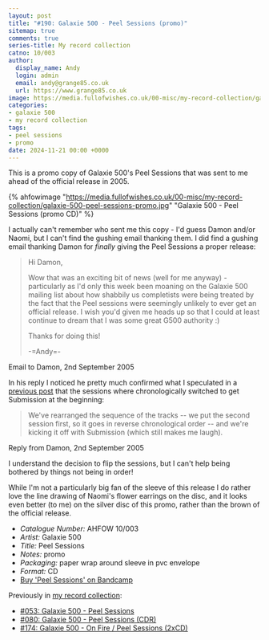 ```yaml
---
layout: post
title: "#190: Galaxie 500 - Peel Sessions (promo)"
sitemap: true
comments: true
series-title: My record collection
catno: 10/003
author:
  display_name: Andy
  login: admin
  email: andy@grange85.co.uk
  url: https://www.grange85.co.uk
image: https://media.fullofwishes.co.uk/00-misc/my-record-collection/galaxie-500-peel-sessions-promo.jpg
categories:
- galaxie 500
- my record collection
tags:
- peel sessions
- promo
date: 2024-11-21 00:00 +0000
---
```

This is a promo copy of Galaxie 500's Peel Sessions that was sent to me ahead of the official release in 2005.

{% ahfowimage "https://media.fullofwishes.co.uk/00-misc/my-record-collection/galaxie-500-peel-sessions-promo.jpg" "Galaxie 500 - Peel Sessions (promo CD)" %}

I actually can't remember who sent me this copy - I'd guess Damon and/or Naomi, but I can't find the gushing email thanking them. I did find a gushing email thanking Damon for _finally_ giving the Peel Sessions a proper release:

<blockquote>
<p>Hi Damon,</p>
<p>Wow that was an exciting bit of news (well for me anyway) -
particularly as I'd only this week been moaning on the Galaxie 500
mailing list about how shabbily us completists were being treated by
the fact that the Peel sessions were seemingly unlikely to ever get an
official release. I wish you'd given me heads up so that I could at
least continue to dream that I was some great G500 authority :)</p>
<p>Thanks for doing this!</p>
<p>-=Andy=-</p>
</blockquote>
<p class="caption">Email to Damon, 2nd September 2005</p>

In his reply I noticed he pretty much confirmed what I speculated in a [previous post](/2023/07/20/my-record-collection-053-galaxie-500-peel-sessions/) that the sessions where chronologically switched to get Submission at the beginning:

<blockquote>
We've rearranged the sequence of the tracks -- we put the second
session first, so it goes in reverse chronological order -- and we're
kicking it off with Submission (which still makes me laugh).
</blockquote>
<p class="caption">Reply from Damon, 2nd September 2005</p>

I understand the decision to flip the sessions, but I can't help being bothered by things not being in order!

While I'm not a particularly big fan of the sleeve of this release I do rather love the line drawing of Naomi's flower earrings on the disc, and it looks even better (to me) on the silver disc of this promo, rather than the brown of the official release.

 - *Catalogue Number:* AHFOW 10/003
 - *Artist:* Galaxie 500
 - *Title:* Peel Sessions
 - *Notes:* promo
 - *Packaging:* paper wrap around sleeve in pvc envelope
 - *Format:* CD
 - [Buy 'Peel Sessions' on Bandcamp](https://galaxie500.bandcamp.com/album/peel-sessions)

Previously in [my record collection](/category/my-record-collection):
 - [#053: Galaxie 500 - Peel Sessions](/2023/07/20/my-record-collection-053-galaxie-500-peel-sessions/)
 - [#080: Galaxie 500 - Peel Sessions (CDR)](/2023/10/23/my-record-collection-080-galaxie-500-peel-sessions-cdr/)
 - [#174: Galaxie 500 - On Fire / Peel Sessions (2xCD)](/2024/09/26/my-record-collection-174-galaxie-500-on-fire-peel-sessions-2xcd/)
